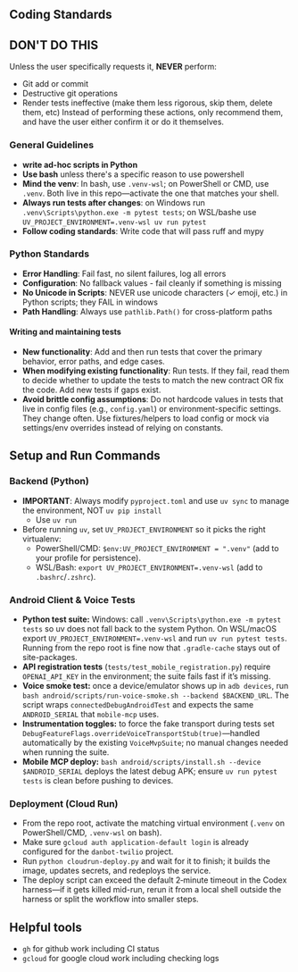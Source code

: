 ## Coding Standards

## DON'T DO THIS
Unless the user specifically requests it, **NEVER** perform:
- Git add or commit
- Destructive git operations
- Render tests ineffective (make them less rigorous, skip them, delete them, etc)
Instead of performing these actions, only recommend them, and have the user either confirm it or do it themselves.

### General Guidelines
- **write ad-hoc scripts in Python**
- **Use bash** unless there's a specific reason to use powershell
- **Mind the venv**: In bash, use `.venv-wsl`; on PowerShell or CMD, use `.venv`. Both live in this repo—activate the one that matches your shell.
- **Always run tests after changes**: on Windows run `.venv\Scripts\python.exe -m pytest tests`; on WSL/bashe use `UV_PROJECT_ENVIRONMENT=.venv-wsl uv run pytest`
- **Follow coding standards**: Write code that will pass ruff and mypy

### Python Standards
- **Error Handling**: Fail fast, no silent failures, log all errors
- **Configuration**: No fallback values - fail cleanly if something is missing
- **No Unicode in Scripts**: NEVER use unicode characters (✓ emoji, etc.) in Python scripts; they FAIL in windows
- **Path Handling**: Always use `pathlib.Path()` for cross-platform paths

#### Writing and maintaining tests
- **New functionality**: Add and then run tests that cover the primary behavior, error paths, and edge cases. 
- **When modifying existing functionality**: Run tests. If they fail, read them to decide whether to update the tests to match the new contract OR fix the code. Add new tests if gaps exist.
- **Avoid brittle config assumptions**: Do not hardcode values in tests that live in config files (e.g., `config.yaml`) or environment-specific settings. They change often. Use fixtures/helpers to load config or mock via settings/env overrides instead of relying on constants.

## Setup and Run Commands

### Backend (Python)
- **IMPORTANT**: Always modify `pyproject.toml` and use `uv sync` to manage the environment, NOT `uv pip install`
  - Use `uv run`
- Before running `uv`, set `UV_PROJECT_ENVIRONMENT` so it picks the right virtualenv:
  - PowerShell/CMD: `$env:UV_PROJECT_ENVIRONMENT = ".venv"` (add to your profile for persistence).
  - WSL/Bash: `export UV_PROJECT_ENVIRONMENT=.venv-wsl` (add to `.bashrc`/`.zshrc`).

### Android Client & Voice Tests
- **Python test suite:** Windows: call `.venv\Scripts\python.exe -m pytest tests` so uv does not fall back to the system Python. On WSL/macOS export `UV_PROJECT_ENVIRONMENT=.venv-wsl` and run `uv run pytest tests`. Running from the repo root is fine now that `.gradle-cache` stays out of site-packages.
- **API registration tests** (`tests/test_mobile_registration.py`) require `OPENAI_API_KEY` in the environment; the suite fails fast if it’s missing.
- **Voice smoke test:** once a device/emulator shows up in `adb devices`, run `bash android/scripts/run-voice-smoke.sh --backend $BACKEND_URL`. The script wraps `connectedDebugAndroidTest` and expects the same `ANDROID_SERIAL` that `mobile-mcp` uses.
- **Instrumentation toggles:** to force the fake transport during tests set `DebugFeatureFlags.overrideVoiceTransportStub(true)`—handled automatically by the existing `VoiceMvpSuite`; no manual changes needed when running the suite.
- **Mobile MCP deploy:** `bash android/scripts/install.sh --device $ANDROID_SERIAL` deploys the latest debug APK; ensure `uv run pytest tests` is clean before pushing to devices.

### Deployment (Cloud Run)
- From the repo root, activate the matching virtual environment (`.venv` on PowerShell/CMD, `.venv-wsl` on bash).
- Make sure `gcloud auth application-default login` is already configured for the `danbot-twilio` project.
- Run `python cloudrun-deploy.py` and wait for it to finish; it builds the image, updates secrets, and redeploys the service.
- The deploy script can exceed the default 2‑minute timeout in the Codex harness—if it gets killed mid-run, rerun it from a local shell outside the harness or split the workflow into smaller steps.

## Helpful tools
- `gh` for github work including CI status
- `gcloud` for google cloud work including checking logs



